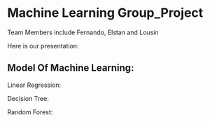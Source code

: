 # Machine Learning Group_Project

Team Members include Fernando, Elstan and Lousin

Here is our presentation: 



## Model Of Machine Learning:

Linear Regression:

Decision Tree:

Random Forest:











